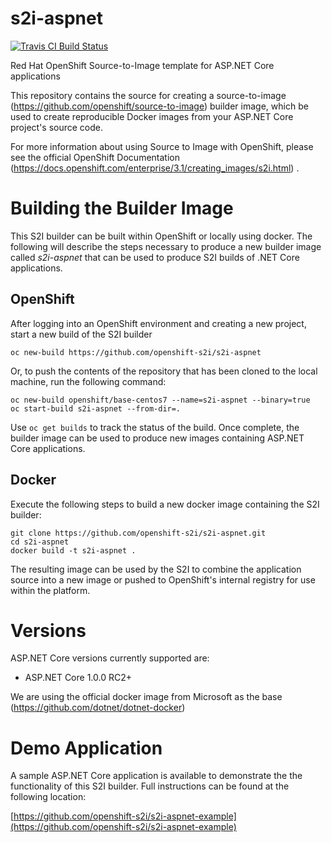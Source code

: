 # s2i-aspnet

[![Travis CI Build Status](https://travis-ci.org/openshift-s2i/s2i-aspnet.svg?branch=master)](https://travis-ci.org/openshift-s2i/s2i-aspnet)

Red Hat OpenShift Source-to-Image template for ASP.NET Core applications

This repository contains the source for creating a
source-to-image (https://github.com/openshift/source-to-image) builder image,
which be used to create reproducible Docker images from your ASP.NET Core project's
source code.

For more information about using Source to Image with OpenShift, please see
the official OpenShift Documentation (https://docs.openshift.com/enterprise/3.1/creating_images/s2i.html) .

# Building the Builder Image

This S2I builder can be built within OpenShift or locally using docker. The following will describe the steps necessary to produce a new builder image called *s2i-aspnet* that can be used to produce S2I builds of .NET Core applications. 

## OpenShift

After logging into an OpenShift environment and creating a new project, start a new build of the S2I builder

    oc new-build https://github.com/openshift-s2i/s2i-aspnet

Or, to push the contents of the repository that has been cloned to the local machine, run the following command:

```
oc new-build openshift/base-centos7 --name=s2i-aspnet --binary=true
oc start-build s2i-aspnet --from-dir=.
```
	
Use `oc get builds` to track the status of the build. Once complete, the builder image can be used to produce new images containing ASP.NET Core applications.
 
## Docker

Execute the following steps to build a new docker image containing the S2I builder:

```
git clone https://github.com/openshift-s2i/s2i-aspnet.git
cd s2i-aspnet
docker build -t s2i-aspnet .
```

The resulting image can be used by the S2I to combine the application source into a new image or pushed to OpenShift's internal registry for use within the platform.


# Versions

ASP.NET Core versions currently supported are:

* ASP.NET Core 1.0.0 RC2+

We are using the official docker image from Microsoft as the base (https://github.com/dotnet/dotnet-docker)

# Demo Application

A sample ASP.NET Core application is available to demonstrate the the functionality of this S2I builder. Full instructions can be found at the following location:
 
[https://github.com/openshift-s2i/s2i-aspnet-example](https://github.com/openshift-s2i/s2i-aspnet-example)


